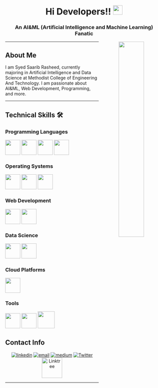 <h1 align="center">Hi Developers!! <img src="https://media1.tenor.com/images/972357cfdfdb108f207a4eff95bfda7f/tenor.gif?itemid=11046092" width="30px"></h1>

<h3 align="center">An AI&ML (Artificial Intelligence and Machine Learning) Fanatic</h3>

<p align="center">
  <img align="right" width="40%" src="https://th.bing.com/th/id/OIP.mnMl6DmQ9LCSVe3EL-0MygAAAA?pid=ImgDet&rs=1">
</p>

<hr>

## About Me

I am Syed Saarib Rasheed, currently majoring in Artificial Intelligence and Data Science at Methodist College of Engineering And Technology. I am passionate about AI&ML, Web Development, Programming, and more.

<hr>

## Technical Skills 🛠

### Programming Languages
<span style="display: inline-block;">
  <img src="https://img.icons8.com/color/48/000000/python.png" width="48px">
  <img src="https://img.icons8.com/color/48/000000/java-coffee-cup-logo.png" width="48px">
  <img src="https://img.icons8.com/color/48/000000/c-programming.png" width="48px">
  <img src="https://img.icons8.com/color/48/000000/c-plus-plus-logo.png" width="48px">
</span>

### Operating Systems
<span style="display: inline-block;">
  <img src="https://img.icons8.com/color/48/000000/ubuntu--v1.png" width="48px">
  <img src="https://img.icons8.com/color/48/000000/linux.png" width="48px">
  <img src="https://img.icons8.com/color/48/000000/windows-10.png" width="48px">
</span>

### Web Development
<span style="display: inline-block;">
  <img src="https://img.icons8.com/color/48/000000/html-5--v1.png" width="48px">
  <img src="https://img.icons8.com/color/48/000000/css3.png" width="48px">
</span>

### Data Science
<span style="display: inline-block;">
  <img src="https://img.icons8.com/color/48/000000/numpy.png" width="48px">
  <img src="https://img.icons8.com/color/48/000000/pandas.png" width="48px">
</span>

### Cloud Platforms
<img src="https://img.icons8.com/color/48/000000/google-cloud.png" width="48px">

### Tools
<span style="display: inline-block;">
  <img src="https://img.icons8.com/color/48/000000/tableau-software.png" width="48px">
  <img src="https://img.icons8.com/color/48/000000/canva.png" width="48px">
  <img src="https://img.icons8.com/color/48/000000/oracle-logo.png" width="54px">
</span>



## Contact Info

<p align="center">
  <a href="https://www.linkedin.com/in/syedsaaribrasheed/"><img align="center" src="https://img.icons8.com/color/96/000000/linkedin.png" alt="linkedin"/></a>
  <a href="mailto:saarib2405@gmail.com"><img align="center" src="https://img.icons8.com/color/96/000000/gmail.png" alt="email"/></a>
  <a href="https://medium.com/@saarib2405"><img align="center" src="https://img.icons8.com/color/96/000000/medium-logo.png" alt="medium"/></a>
  <a href="https://twitter.com/SyedSaarib" target="_blank"><img align="center" src="https://img.icons8.com/color/96/000000/twitter.png" alt="Twitter"></a>
  <a href="https://linktr.ee/saarib" target="_blank"><img align="center" src="https://img.icons8.com/color/96/000000/linktree.png" alt="Linktree" height="65" width="65"></a>
</p>

<hr>
